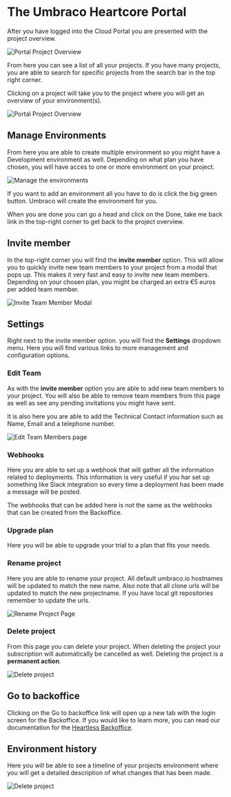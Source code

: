# The Umbraco Heartcore Portal

After you have logged into the Cloud Portal you are presented with the project overview.

![Portal Project Overview](images/portalOverview.png)

From here you can see a list of all your projects. If you have many projects, you are able to search for specific projects from the search bar in the top right corner.

Clicking on a project will take you to the project where you will get an overview of your environment(s).

![Portal Project Overview](images/projectOverview.png)

## Manage Environments

From here you are able to create multiple environment so you might have a Development environment as well. Depending on what plan you have chosen, you will have acces to one or more environment on your project.

![Manage the environments](images/manageEnvironments.png)

If you want to add an environment all you have to do is click the big green button. Umbraco will create the environment for you.

When you are done you can go a head and click on the Done, take me back link in the top-right corner to get back to the project overview.

## Invite member

In the top-right corner you will find the **invite member** option. This will allow you to quickly invite new team members to your project from a modal that pops up. This makes it very fast and easy to invite new team members. Depending on your chosen plan, you might be charged an extra €5 euros per added team member.

![Invite Team Member Modal](images/inviteModal.png)

## Settings

Right next to the invite member option. you will find the **Settings** dropdown menu. Here you will find various links to more management and configuration options.

### Edit Team

As with the **invite member** option you are able to add new team members to your project. You will also be able to remove team members from this page as well as see any pending invitations you might have sent.

It is also here you are able to add the Technical Contact information such as Name, Email and a telephone number.

![Edit Team Members page](images/editTeam.png)

### Webhooks

Here you are able to set up a webhook that will gather all the information related to deployments. This information is very useful if you har set up something like Slack integration so every time a deployment has been made a message will be posted.

The webhooks that can be added here is not the same as the webhooks that can be created from the Backoffice.

### Upgrade plan

Here you will be able to upgrade your trial to a plan that fits your needs.

### Rename project

Here you are able to rename your project. All default umbraco.io hostnames will be updated to match the new name. Also note that all clone urls will be updated to match the new projectname. If you have local git repositories remember to update the urls.

![Rename Project Page](images/renameProject.png)

### Delete project

From this page you can delete your project. When deleting the project your subscription will automatically be cancelled as well. Deleting the project is a **permanent action**.

![Delete project](images/deleteProject.png)

## Go to backoffice

Clicking on the Go to backoffice link will open up a new tab with the login screen for the Backoffice. If you would like to learn more, you can read our documentation for the [Heartless Backoffice](../The-Headless-Portal).

## Environment history

Here you will be able to see a timeline of your projects environment where you will get a detailed description of what changes that has been made.

![Delete project](images/environmentHistory.png)
